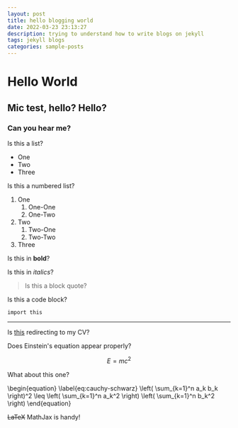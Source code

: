 ```yaml
---
layout: post
title: hello blogging world
date: 2022-03-23 23:13:27
description: trying to understand how to write blogs on jekyll
tags: jekyll blogs
categories: sample-posts
---
```


# Hello World
## Mic test, hello? Hello?
### Can you hear me?

Is this a list? 
- One
- Two
- Three

Is this a numbered list? 
1. One
   1. One-One
   2. One-Two
2. Two
   1. Two-One
   2. Two-Two
3. Three

Is this in **bold**?

Is this in *italics*?

> Is this a block quote?

Is this a code block?

```
import this
```

---

Is [this](/assets/pdf/Sundar_CV.pdf) redirecting to my CV?

Does Einstein's equation appear properly?

$$ E = mc^2 $$

What about this one?

\begin{equation}
\label{eq:cauchy-schwarz}
\left( \sum_{k=1}^n a_k b_k \right)^2 \leq \left( \sum_{k=1}^n a_k^2 \right) \left( \sum_{k=1}^n b_k^2 \right)
\end{equation}

~~LaTeX~~ MathJax is handy! 